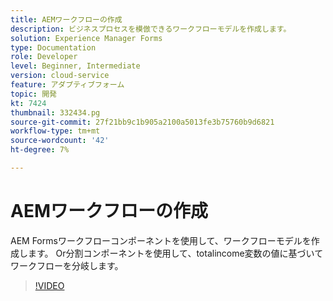 ```yaml
---
title: AEMワークフローの作成
description: ビジネスプロセスを模倣できるワークフローモデルを作成します。
solution: Experience Manager Forms
type: Documentation
role: Developer
level: Beginner, Intermediate
version: cloud-service
feature: アダプティブフォーム
topic: 開発
kt: 7424
thumbnail: 332434.pg
source-git-commit: 27f21bb9c1b905a2100a5013fe3b75760b9d6821
workflow-type: tm+mt
source-wordcount: '42'
ht-degree: 7%

---
```



# AEMワークフローの作成

AEM Formsワークフローコンポーネントを使用して、ワークフローモデルを作成します。 Or分割コンポーネントを使用して、totalincome変数の値に基づいてワークフローを分岐します。

>[!VIDEO](https://video.tv.adobe.com/v/332434?quality=12&learn=on)

